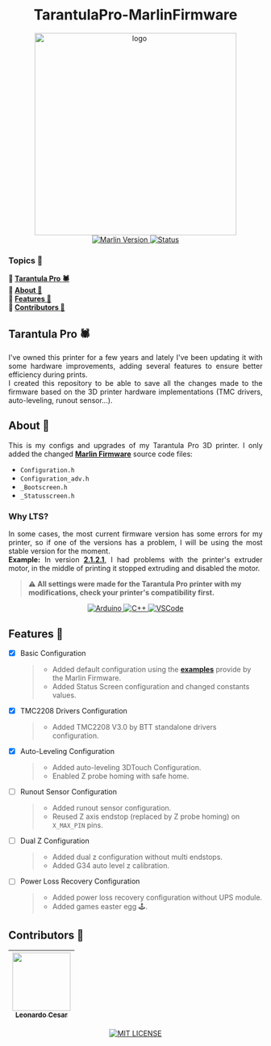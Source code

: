 <h1 align="center">TarantulaPro-MarlinFirmware</h1>
<p align="center">
    <img src="logo.avif" alt="logo" width="400"><br>
    <a href="https://github.com/MarlinFirmware/Marlin/releases/tag/2.0.9.7" target="_blank">
        <img src="https://img.shields.io/badge/marlin-2.0.9.7 LTS-informational?style=for-the-badge" alt="Marlin Version">
    </a>
    <a href="https://github.com/lcesadm/TarantulaPro-MarlinFirmware/tree/latest-lts">
      <img src="https://img.shields.io/badge/status-working-important?style=for-the-badge" alt="Status">
    </a>
</p>

### Topics :large_blue_diamond:

**:small_blue_diamond: [Tarantula Pro :spider:](#tarantula-pro-spider)**  
**:small_blue_diamond: [About :book:](#about-book)**  
**:small_blue_diamond: [Features :wrench:](#features-wrench)**  
**:small_blue_diamond: [Contributors :handshake:](#contributors-handshake)**

## Tarantula Pro :spider:

<p align="justify">
  I've owned this printer for a few years and lately I've been updating it with some hardware improvements, adding several features to ensure better efficiency during prints.<br>
  I created this repository to be able to save all the changes made to the firmware based on the 3D printer hardware implementations (TMC drivers, auto-leveling, runout sensor...).
</p>

## About :book:

<p align="justify">
    This is my configs and upgrades of my Tarantula Pro 3D printer. I only added the changed <strong><a href="https://github.com/MarlinFirmware/Marlin" target="_blank">Marlin Firmware</a></strong> source code files:
</p>

- `Configuration.h`
- `Configuration_adv.h`
- `_Bootscreen.h`
- `_Statusscreen.h`

### Why LTS?

<p align="justify">
  In some cases, the most current firmware version has some errors for my printer, so if one of the versions has a problem, I will be using the most stable version for the moment.<br>
  <strong>Example:</strong> In version <strong><a href="https://github.com/lcesadm/TarantulaPro-MarlinFirmware/releases/tag/2.1.2.1-configs" target="_blank">2.1.2.1</a></strong>, I had problems with the printer's extruder motor, in the middle of printing it stopped extruding and disabled the motor.
</p>

> **:warning: All settings were made for the Tarantula Pro printer with my modifications, check your printer's compatibility first.**

<p align="center">
    <a href="https://www.arduino.cc/" target="_blank">
        <img src="https://img.shields.io/badge/-Arduino-00979D?style=for-the-badge&logo=Arduino&logoColor=white" alt="Arduino">
    </a>
    <a href="https://www.w3schools.com/cpp/" target="_blank">
        <img src="https://img.shields.io/badge/c++-%2300599C.svg?style=for-the-badge&logo=c%2B%2B&logoColor=white" alt="C++">
    </a>
    <a href="https://code.visualstudio.com" target="_blank">
        <img src="https://img.shields.io/badge/Visual_Studio_Code-0078D4?style=for-the-badge&logo=visual%20studio%20code&logoColor=white" alt="VSCode">
    </a>
</p>

## Features :wrench:

- [x] Basic Configuration
  > - Added default configuration using the **[examples](https://github.com/MarlinFirmware/Configurations)** provide by the Marlin Firmware.
  > - Added Status Screen configuration and changed constants values.
- [x] TMC2208 Drivers Configuration
  > - Added TMC2208 V3.0 by BTT standalone drivers configuration.
- [x] Auto-Leveling Configuration
  > - Added auto-leveling 3DTouch Configuration.
  > - Enabled Z probe homing with safe home.
- [ ] Runout Sensor Configuration
  > - Added runout sensor configuration.
  > - Reused Z axis endstop (replaced by Z probe homing) on `X_MAX_PIN` pins.
- [ ] Dual Z Configuration
  > - Added dual z configuration without multi endstops.
  > - Added G34 auto level z calibration.
- [ ] Power Loss Recovery Configuration
  > - Added power loss recovery configuration without UPS module.
  > - Added games easter egg :joystick:.

## Contributors :handshake:

| [<img src="https://avatars.githubusercontent.com/u/60631170" width=115><br><sub>Leonardo Cesar</sub>](https://github.com/lcesadm) |
| :---:

<p align="center">
    <a href="./LICENSE" target="_blank">
        <img src="https://img.shields.io/github/license/lcesadm/tarantulapro-marlinfirmware?style=for-the-badge" alt="MIT LICENSE">
    </a>
</p>
